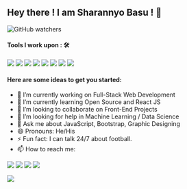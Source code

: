 ## Hey there ! I am Sharannyo Basu ! 👋

![GitHub watchers](https://img.shields.io/github/watchers/sharannyobasu/sharannyobasu?color=181717&label=Views&logo=Github&style=social)

 #### Tools I work upon : 🛠

<img src="https://img.shields.io/badge/c++%20-%2300599C.svg?&style=for-the-badge&logo=c%2B%2B&logoColor=white">   <img src="https://img.shields.io/badge/python%20-%2314354C.svg?&style=for-the-badge&logo=python&logoColor=white">   <img src="https://img.shields.io/badge/javascript%20-%23323330.svg?&style=for-the-badge&logo=javascript&logoColor=%23F7DF1E">   <img src="https://img.shields.io/badge/html5%20-%23E34F26.svg?&style=for-the-badge&logo=html5&logoColor=white">   <img src="https://img.shields.io/badge/css3%20-%231572B6.svg?&style=for-the-badge&logo=css3&logoColor=white">   <img src="https://img.shields.io/badge/react%20-%2320232a.svg?&style=for-the-badge&logo=react&logoColor=%2361DAFB">   <img src="https://img.shields.io/badge/bootstrap%20-%23563D7C.svg?&style=for-the-badge&logo=bootstrap&logoColor=white">   <img src="https://img.shields.io/badge/GitHub-%181717.svg?&style=for-the-badge&logo=GitHub&logoColor=white">

#### Here are some ideas to get you started:

- 🔭 I’m currently working on Full-Stack Web Development
- 🌱 I’m currently learning Open Source and React JS
- 👯 I’m looking to collaborate on Front-End Projects
- 🤔 I’m looking for help in Machine Learning / Data Science
- 💬 Ask me about JavaScript, Bootstrap, Graphic Designing
- 😄 Pronouns: He/His
- ⚡ Fun fact: I can talk 24/7 about football.
- 📫 How to reach me:

<img src="https://img.shields.io/badge/gmail-%23D14836.svg?&style=for-the-badge&logo=gmail&logoColor=white" href="yobasu2015@gmail.com">   <img src="https://img.shields.io/badge/instagram-%23E4405F.svg?&style=for-the-badge&logo=instagram&logoColor=white" href="https://www.instagram.com/sharannyo_/">   <img src="https://img.shields.io/badge/linkedin-%230077B5.svg?&style=for-the-badge&logo=linkedin&logoColor=white" href="https://www.linkedin.com/in/sharannyobasu/">   <img src="https://img.shields.io/badge/medium-%2312100E.svg?&style=for-the-badge&logo=medium&logoColor=white" href="https://medium.com/@yobasu2015">



<img src="https://github-readme-stats.vercel.app/api?username=sharannyobasu&&show_icons=true&title_color=ffffff&icon_color=ffffff&text_color=daf7dc&bg_color=4885ed">




